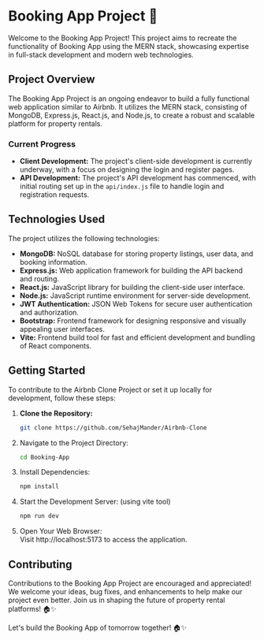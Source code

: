 # Booking App Project 🏡

Welcome to the Booking App Project! This project aims to recreate the functionality of Booking App using the MERN stack, showcasing expertise in full-stack development and modern web technologies.

## Project Overview

The Booking App Project is an ongoing endeavor to build a fully functional web application similar to Airbnb. It utilizes the MERN stack, consisting of MongoDB, Express.js, React.js, and Node.js, to create a robust and scalable platform for property rentals.

### Current Progress

- **Client Development:** The project's client-side development is currently underway, with a focus on designing the login and register pages.
- **API Development:** The project's API development has commenced, with initial routing set up in the `api/index.js` file to handle login and registration requests.

## Technologies Used

The project utilizes the following technologies:

- **MongoDB:** NoSQL database for storing property listings, user data, and booking information.
- **Express.js:** Web application framework for building the API backend and routing.
- **React.js:** JavaScript library for building the client-side user interface.
- **Node.js:** JavaScript runtime environment for server-side development.
- **JWT Authentication:** JSON Web Tokens for secure user authentication and authorization.
- **Bootstrap:** Frontend framework for designing responsive and visually appealing user interfaces.
- **Vite:** Frontend build tool for fast and efficient development and bundling of React components.

## Getting Started

To contribute to the Airbnb Clone Project or set it up locally for development, follow these steps:

1. **Clone the Repository:**

   ```bash
   git clone https://github.com/SehajMander/Airbnb-Clone
   ```
2. Navigate to the Project Directory:
   ```bash
   cd Booking-App
   ```
4. Install Dependencies:
   ```bash
   npm install
   ```
6. Start the Development Server: (using vite tool)
    ```bash
   npm run dev
   ```
8. Open Your Web Browser:<br>
     Visit http://localhost:5173 to access the application.

## Contributing
Contributions to the Booking App Project are encouraged and appreciated! We welcome your ideas, bug fixes, and enhancements to help make our project even better. Join us in shaping the future of property rental platforms! 🏠✨

Let's build the Booking App of tomorrow together! 🏠✨
